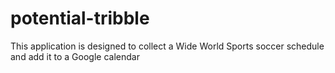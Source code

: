 potential-tribble
=================

This application is designed to collect a Wide World Sports soccer schedule and add it to a Google calendar

